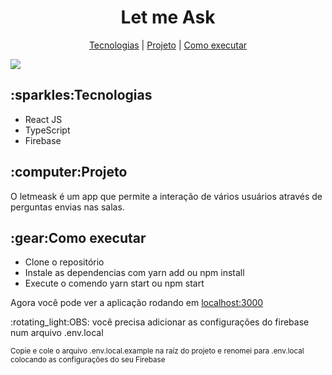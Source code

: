 <h1 align="center">Let me Ask</h1>

<p align="center">
  <a href="https://github.com/felippefsantana/letmeask#tecnologias">Tecnologias</a> | 
  <a href="https://github.com/felippefsantana/letmeask#projeto">Projeto</a> | 
  <a href="https://github.com/felippefsantana/letmeask#como-executar">Como executar</a>
</p>

<img src="https://user-images.githubusercontent.com/59585809/123557208-fc548b80-d765-11eb-9c94-56a3c820ce04.png" />

<h2 id="tecnologias">:sparkles:Tecnologias</h2>
<ul>
  <li>React JS</li>
  <li>TypeScript</li>
  <li>Firebase</li>
</ul>

<h2 id="projeto">:computer:Projeto</h2>
<p>O letmeask é um app que permite a interação de vários usuários através de perguntas envias nas salas.</p>

<h2 id="como-executar">:gear:Como executar</h2>
<ul>
  <li>Clone o repositório</li>
  <li>Instale as dependencias com yarn add ou npm install</li>
  <li>Execute o comendo yarn start ou npm start</li>
</ul>
<p>Agora você pode ver a aplicação rodando em <a href="http://localhost:3000">localhost:3000</a></p>
<p>:rotating_light:OBS: você precisa adicionar as configurações do firebase num arquivo .env.local</p>
<small>Copie e cole o arquivo .env.local.example na raíz do projeto e renomei para .env.local colocando as configurações do seu Firebase<small>